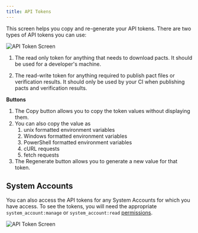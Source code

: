 ```yaml
---
title: API Tokens
---
```


This screen helps you copy and re-generate your API tokens. There are two types of API tokens you can use:

![API Token Screen](/ui/clarity/settings-tokens-user.png)

1. The read only token for anything that needs to download pacts. It should be used for a developer's machine.

2. The read-write token for anything required to publish pact files or verification results. It should only be used by your CI when publishing pacts and verification results.

**Buttons**
1. The Copy button allows you to copy the token values without displaying them.
  1. You can also copy the value as
     1. unix formatted environment variables
     2. Windows formatted environment variables
     3. PowerShell formatted environment variables
     4. cURL requests
     5. fetch requests
2. The Regenerate button allows you to generate a new value for that token. 

## System Accounts

You can also access the API tokens for any System Accounts for which you have access. To see the tokens, you will need the appropriate  `system_account:manage` or `system_account:read` [permissions](../../permissions/permissions.md).

![API Token Screen](/ui/clarity/settings-tokens.png)